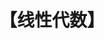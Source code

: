 ---
title: "【线性代数】"
menu:
  main:
    identifier: "linear-algebra"
    parent: "python"
    name: "【线性代数】"
    weight: 3
---
